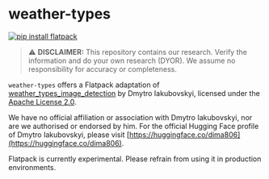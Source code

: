 # weather-types

[![pip install flatpack](https://img.shields.io/badge/pip%20install-flatpack-5865f2)](https://pypi.org/project/flatpack/)

> :warning: **DISCLAIMER:** This repository contains our research. Verify the information and do your own research (DYOR). We assume no responsibility for accuracy or completeness.

`weather-types` offers a Flatpack adaptation of [weather_types_image_detection](https://huggingface.co/dima806/weather_types_image_detection) by Dmytro Iakubovskyi, licensed under the [Apache License 2.0](https://huggingface.co/dima806/weather_types_image_detection/blob/main/README.md).

We have no official affiliation or association with Dmytro Iakubovskyi, nor are we authorised or endorsed by him. For the official Hugging Face profile of Dmytro Iakubovskyi, please visit [https://huggingface.co/dima806](https://huggingface.co/dima806).

Flatpack is currently experimental. Please refrain from using it in production environments.